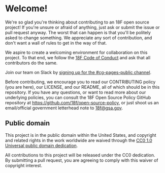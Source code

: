 # Welcome!

We're so glad you're thinking about contributing to an 18F open source project! If you're unsure or afraid of anything, just ask or submit the issue or pull request anyway. The worst that can happen is that you'll be politely asked to change something. We appreciate any sort of contribution, and don't want a wall of rules to get in the way of that.

We aspire to create a welcoming environment for collaboration on this project.
To that end, we follow the [18F Code of Conduct](https://github.com/18F/code-of-conduct/blob/master/code-of-conduct.md) and ask that all contributors do the same.

Join our team on Slack by [signing up for the #cg-pages-public channel](https://chat.18f.gov/?channel=cg-pages-public ).

Before contributing, we encourage you to read our CONTRIBUTING policy (you are here), our LICENSE, and our README, all of which should be in this repository. If you have any questions, or want to read more about our underlying policies, you can consult the 18F Open Source Policy GitHub repository at https://github.com/18f/open-source-policy, or just shoot us an email/official government letterhead note to [18f@gsa.gov](mailto:18f@gsa.gov).

## Public domain

This project is in the public domain within the United States, and
copyright and related rights in the work worldwide are waived through
the [CC0 1.0 Universal public domain dedication](https://creativecommons.org/publicdomain/zero/1.0/).

All contributions to this project will be released under the CC0
dedication. By submitting a pull request, you are agreeing to comply
with this waiver of copyright interest.
